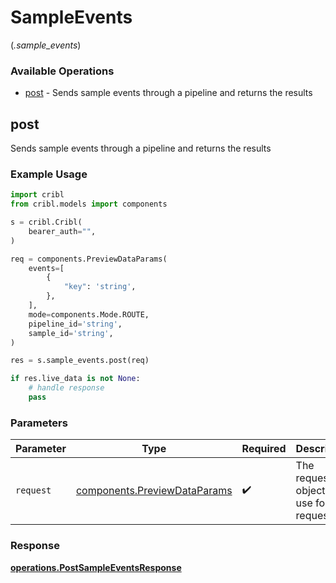 # SampleEvents
(*.sample_events*)

### Available Operations

* [post](#post) - Sends sample events through a pipeline and returns the results

## post

Sends sample events through a pipeline and returns the results

### Example Usage

```python
import cribl
from cribl.models import components

s = cribl.Cribl(
    bearer_auth="",
)

req = components.PreviewDataParams(
    events=[
        {
            "key": 'string',
        },
    ],
    mode=components.Mode.ROUTE,
    pipeline_id='string',
    sample_id='string',
)

res = s.sample_events.post(req)

if res.live_data is not None:
    # handle response
    pass
```

### Parameters

| Parameter                                                                | Type                                                                     | Required                                                                 | Description                                                              |
| ------------------------------------------------------------------------ | ------------------------------------------------------------------------ | ------------------------------------------------------------------------ | ------------------------------------------------------------------------ |
| `request`                                                                | [components.PreviewDataParams](../../models/shared/previewdataparams.md) | :heavy_check_mark:                                                       | The request object to use for the request.                               |


### Response

**[operations.PostSampleEventsResponse](../../models/operations/postsampleeventsresponse.md)**

